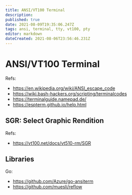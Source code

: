 ```yaml
---
title: ANSI/VT100 Terminal
description: 
published: true
date: 2021-08-09T19:35:06.247Z
tags: ansi, terminal, tty, vt100, pty
editor: markdown
dateCreated: 2021-08-06T23:56:46.231Z
---
```


# ANSI/VT100 Terminal

Refs:
- https://en.wikipedia.org/wiki/ANSI_escape_code
- https://wiki.bash-hackers.org/scripting/terminalcodes
- https://terminalguide.namepad.de/
- https://espterm.github.io/help.html

## SGR: Select Graphic Rendition

Refs:
- https://vt100.net/docs/vt510-rm/SGR

## Libraries

Go:

- https://github.com/Azure/go-ansiterm
- https://github.com/muesli/reflow
